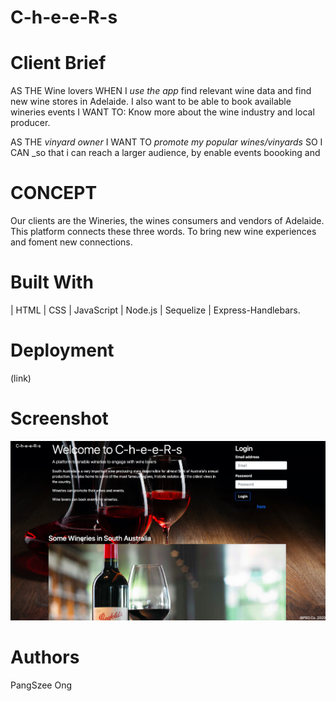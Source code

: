 # C-h-e-e-R-s

# Client Brief

AS THE Wine lovers
WHEN I _use the app_ find relevant wine data and find new wine stores in Adelaide.
I also want to be able to book available wineries events 
I WANT TO: Know more about the wine industry and local producer.

AS THE _vinyard owner_
I WANT TO _promote my popular wines/vinyards_
SO I CAN _so that i can reach a larger audience, by enable events boooking and 

# CONCEPT 
Our clients are the Wineries, the wines consumers and vendors of Adelaide. This platform connects these three words. To bring new wine experiences and foment new connections.

# Built With
| HTML | CSS | JavaScript | Node.js | Sequelize | Express-Handlebars. 

# Deployment
(link)

# Screenshot
<img src="./public/img/screenshot.png" alt="screenshot">

# Authors
PangSzee Ong



